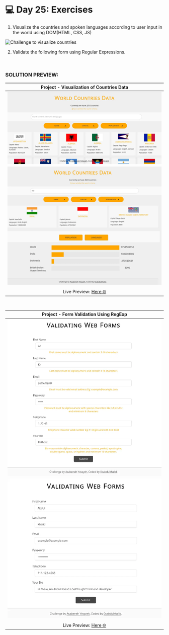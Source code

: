 # 💻 Day 25: Exercises


1. Visualize the countries and spoken languages according to user input in the world using DOM(HTML, CSS, JS)

![Challenge to visualize countries](https://github.com/Asabeneh/30-Days-Of-JavaScript/blob/master/images/projects/dom_mini_project_countries_object_day_10.1.gif)

2. Validate the following form using Regular Expressions.

<!-- ![Preview of form validation for error input](https://github.com/Asabeneh/30-Days-Of-JavaScript/blob/master/images/projects/dom_mini_project_form_validation_day_10.2.1.png)

![Preview of form validation for correct input](https://github.com/Asabeneh/30-Days-Of-JavaScript/blob/master/images/projects/dom_mini_project_form_validation_day_10.2.png) -->


<br>

### SOLUTION PREVIEW:


| Project - Visualization of Countries Data |
| :----:  |
| ![Solution Preview 1](../images/Day-30-Project-1-Shot-1.webp) | 
| ![Solution Preview 2](../images/Day-30-Project-1-Shot-2.webp) | 
| |
| Live Preview: [Here 🌐](https://0xabdulkhalid.github.io/30-days-of-javascript-solutions/day-30/project-1/) |

<br>

| Project - Form Validation Using RegExp |
| :----:  |
| ![Solution Preview 1](../images/Day-30-Project-2-Shot-1.webp) | 
| ![Solution Preview 2](../images/Day-30-Project-2-Shot-2.webp) | 
| |
| Live Preview: [Here 🌐](https://0xabdulkhalid.github.io/30-days-of-javascript-solutions/day-30/project-2/) |

<br>